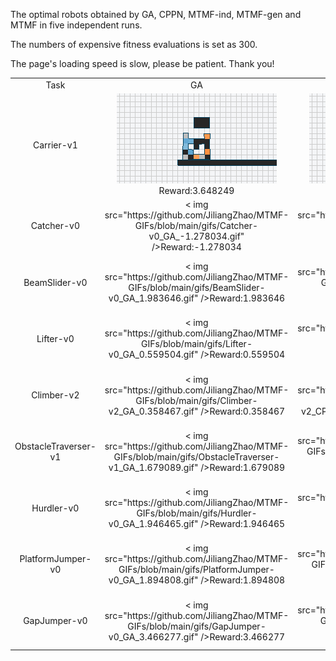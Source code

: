 The optimal robots obtained by GA, CPPN, MTMF-ind, MTMF-gen and MTMF in five independent runs.

The numbers of expensive fitness evaluations is set as 300.

The page's loading speed is slow, please be patient. Thank you!


<table>
<tr>
<td><center>Task</center></td>
<td><center>GA</center></td>
<td><center>CPPN</center></td>
<td><center>MTMF-ind</center></td>
<td><center>MTMF-gen</center></td>
<td><center>MTMF</center></td>
</tr>
<tr>
<td><center>Carrier-v1</center></td>
<td><center><img src="https://github.com/JiliangZhao/MTMF-GIFs/blob/main/gifs/Carrier-v1_GA_3.648249.gif" />Reward:3.648249</center></td>
<td><center><img src="https://github.com/JiliangZhao/MTMF-GIFs/blob/main/gifs/Carrier-v1_CPPN_3.634879.gif" />Reward:3.634879</center></td>
<td><center><img src="https://github.com/JiliangZhao/MTMF-GIFs/blob/main/gifs/Carrier-v1_MTMF-ind_3.620962.gif" />Reward:3.620962</center></td>
<td><center>< img src="https://github.com/JiliangZhao/MTMF-GIFs/blob/main/gifs/Carrier-v1_MTMF-gen_3.65176.gif" />Reward:3.65176</center></td>
<td><center>< img src="https://github.com/JiliangZhao/MTMF-GIFs/blob/main/gifs/Carrier-v1_MTMF_3.667944.gif" />Reward:3.667944</center></td>
</tr>
<tr>
<td><center>Catcher-v0</center></td>
<td><center>< img src="https://github.com/JiliangZhao/MTMF-GIFs/blob/main/gifs/Catcher-v0_GA_-1.278034.gif" />Reward:-1.278034</center></td>
<td><center>< img src="https://github.com/JiliangZhao/MTMF-GIFs/blob/main/gifs/Catcher-v0_CPPN_-2.179083.gif" />Reward:-2.179083</center></td>
<td><center>< img src="https://github.com/JiliangZhao/MTMF-GIFs/blob/main/gifs/Catcher-v0_MTMF-ind_-0.057904.gif" />Reward:-0.057904</center></td>
<td><center>< img src="https://github.com/JiliangZhao/MTMF-GIFs/blob/main/gifs/Catcher-v0_MTMF-gen_0.67173.gif" />Reward:0.67173</center></td>
<td><center>< img src="https://github.com/JiliangZhao/MTMF-GIFs/blob/main/gifs/Catcher-v0_MTMF_0.78601.gif" />Reward:0.78601</center></td>
</tr>
<tr>
<td><center>BeamSlider-v0</center></td>
<td><center>< img src="https://github.com/JiliangZhao/MTMF-GIFs/blob/main/gifs/BeamSlider-v0_GA_1.983646.gif" />Reward:1.983646</center></td>
<td><center>< img src="https://github.com/JiliangZhao/MTMF-GIFs/blob/main/gifs/BeamSlider-v0_CPPN_1.624002.gif" />Reward:1.624002</center></td>

<td><center>< img src="https://github.com/JiliangZhao/MTMF-GIFs/blob/main/gifs/BeamSlider-v0_MTMF-gen_2.443192.gif" />Reward:2.443192</center></td>
<td><center>< img src="https://github.com/JiliangZhao/MTMF-GIFs/blob/main/gifs/BeamSlider-v0_MTMF_2.630525.gif" />Reward:2.630525</center></td>
</tr>
<tr>
<td><center>Lifter-v0</center></td>
<td><center>< img src="https://github.com/JiliangZhao/MTMF-GIFs/blob/main/gifs/Lifter-v0_GA_0.559504.gif" />Reward:0.559504</center></td>
<td><center>< img src="https://github.com/JiliangZhao/MTMF-GIFs/blob/main/gifs/Lifter-v0_CPPN_0.157866.gif" />Reward:0.157866</center></td>
<td><center>< img src="https://github.com/JiliangZhao/MTMF-GIFs/blob/main/gifs/Lifter-v0_MTMF-ind_0.386366.gif" />Reward:0.386366</center></td>
<td><center>< img src="https://github.com/JiliangZhao/MTMF-GIFs/blob/main/gifs/Lifter-v0_MTMF-gen_0.685606.gif" />Reward:0.685606</center></td>
<td><center>< img src="https://github.com/JiliangZhao/MTMF-GIFs/blob/main/gifs/Lifter-v0_MTMF_2.549054.gif" />Reward:2.549054</center></td>
</tr>
<tr>
<td><center>Climber-v2</center></td>
<td><center>< img src="https://github.com/JiliangZhao/MTMF-GIFs/blob/main/gifs/Climber-v2_GA_0.358467.gif" />Reward:0.358467</center></td>
<td><center>< img src="https://github.com/JiliangZhao/MTMF-GIFs/blob/main/gifs/Climber-v2_CPPN_1.65373.gif" />Reward:1.65373</center></td>
<td><center>< img src="https://github.com/JiliangZhao/MTMF-GIFs/blob/main/gifs/Climber-v2_MTMF-ind_0.43319.gif" />Reward:0.43319</center></td>
<td><center>< img src="https://github.com/JiliangZhao/MTMF-GIFs/blob/main/gifs/Climber-v2_MTMF-gen_0.671853.gif" />Reward:0.671853</center></td>
<td><center>< img src="https://github.com/JiliangZhao/MTMF-GIFs/blob/main/gifs/Climber-v2_MTMF_0.687404.gif" />Reward:0.687404</center></td>
</tr>
<tr>
<td><center>ObstacleTraverser-v1</center></td>
<td><center>< img src="https://github.com/JiliangZhao/MTMF-GIFs/blob/main/gifs/ObstacleTraverser-v1_GA_1.679089.gif" />Reward:1.679089</center></td>
<td><center>< img src="https://github.com/JiliangZhao/MTMF-GIFs/blob/main/gifs/ObstacleTraverser-v1_CPPN_1.667857.gif" />Reward:1.667857</center></td>
<td><center>< img src="https://github.com/JiliangZhao/MTMF-GIFs/blob/main/gifs/ObstacleTraverser-v1_MTMF-ind_1.7055.gif" />Reward:1.7055</center></td>
<td><center>< img src="https://github.com/JiliangZhao/MTMF-GIFs/blob/main/gifs/ObstacleTraverser-v1_MTMF-gen_2.159061.gif" />Reward:2.159061</center></td>
<td><center>< img src="https://github.com/JiliangZhao/MTMF-GIFs/blob/main/gifs/ObstacleTraverser-v1_MTMF_2.520648.gif" />Reward:2.520648</center></td>
</tr>
<tr>
<td><center>Hurdler-v0</center></td>
<td><center>< img src="https://github.com/JiliangZhao/MTMF-GIFs/blob/main/gifs/Hurdler-v0_GA_1.946465.gif" />Reward:1.946465</center></td>
<td><center>< img src="https://github.com/JiliangZhao/MTMF-GIFs/blob/main/gifs/Hurdler-v0_CPPN_1.474599.gif" />Reward:1.474599</center></td>
<td><center>< img src="https://github.com/JiliangZhao/MTMF-GIFs/blob/main/gifs/Hurdler-v0_MTMF-ind_1.991603.gif" />Reward:1.991603</center></td>
<td><center>< img src="https://github.com/JiliangZhao/MTMF-GIFs/blob/main/gifs/Hurdler-v0_MTMF-gen_4.105134.gif" />Reward:4.105134</center></td>
<td><center>< img src="https://github.com/JiliangZhao/MTMF-GIFs/blob/main/gifs/Hurdler-v0_MTMF_4.320729.gif" />Reward:4.320729</center></td>
</tr>
<tr>
<td><center>PlatformJumper-v0</center></td>
<td><center>< img src="https://github.com/JiliangZhao/MTMF-GIFs/blob/main/gifs/PlatformJumper-v0_GA_1.894808.gif" />Reward:1.894808</center></td>
<td><center>< img src="https://github.com/JiliangZhao/MTMF-GIFs/blob/main/gifs/PlatformJumper-v0_CPPN_1.905842.gif" />Reward:1.905842</center></td>
<td><center>< img src="https://github.com/JiliangZhao/MTMF-GIFs/blob/main/gifs/PlatformJumper-v0_MTMF-ind_1.938927.gif" />Reward:1.938927</center></td>
<td><center>< img src="https://github.com/JiliangZhao/MTMF-GIFs/blob/main/gifs/PlatformJumper-v0_MTMF-gen_2.94058.gif" />Reward:2.94058</center></td>
<td><center>< img src="https://github.com/JiliangZhao/MTMF-GIFs/blob/main/gifs/PlatformJumper-v0_MTMF_4.222143.gif" />Reward:4.222143</center></td>
</tr>
<tr>
<td><center>GapJumper-v0</center></td>
<td><center>< img src="https://github.com/JiliangZhao/MTMF-GIFs/blob/main/gifs/GapJumper-v0_GA_3.466277.gif" />Reward:3.466277</center></td>
<td><center>< img src="https://github.com/JiliangZhao/MTMF-GIFs/blob/main/gifs/GapJumper-v0_CPPN_4.942044.gif" />Reward:4.942044</center></td>
<td><center>< img src="https://github.com/JiliangZhao/MTMF-GIFs/blob/main/gifs/GapJumper-v0_MTMF-ind_4.153486.gif" />Reward:4.153486</center></td>
<td><center>< img src="https://github.com/JiliangZhao/MTMF-GIFs/blob/main/gifs/GapJumper-v0_MTMF-gen_4.922289.gif" />Reward:4.922289</center></td>
<td><center>< img src="https://github.com/JiliangZhao/MTMF-GIFs/blob/main/gifs/GapJumper-v0_MTMF_7.367682.gif" />Reward:7.367682</center></td>
</tr>
</table>
